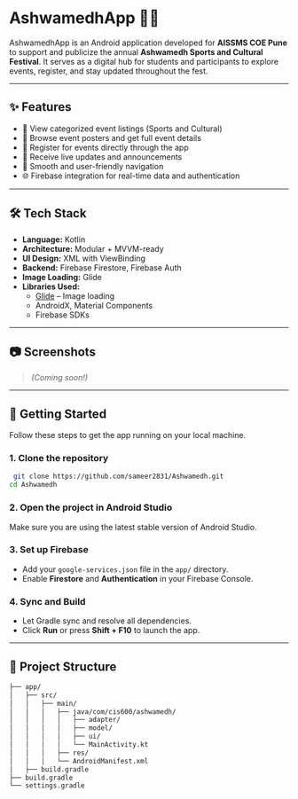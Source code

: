# AshwamedhApp 🎉📱

AshwamedhApp is an Android application developed for **AISSMS COE Pune** to support and publicize the annual **Ashwamedh Sports and Cultural Festival**. It serves as a digital hub for students and participants to explore events, register, and stay updated throughout the fest.

---

## ✨ Features

- 🏁 View categorized event listings (Sports and Cultural)
- 📸 Browse event posters and get full event details
- 📝 Register for events directly through the app
- 🔔 Receive live updates and announcements
- 🧭 Smooth and user-friendly navigation
- 🌐 Firebase integration for real-time data and authentication

---

## 🛠️ Tech Stack

- **Language:** Kotlin
- **Architecture:** Modular + MVVM-ready
- **UI Design:** XML with ViewBinding
- **Backend:** Firebase Firestore, Firebase Auth
- **Image Loading:** Glide
- **Libraries Used:**
  - [Glide](https://github.com/bumptech/glide) – Image loading
  - AndroidX, Material Components
  - Firebase SDKs

---

## 📷 Screenshots

> *(Coming soon!)*

---

## 🚀 Getting Started

Follow these steps to get the app running on your local machine.

### 1. Clone the repository

```bash
 git clone https://github.com/sameer2831/Ashwamedh.git
cd Ashwamedh
```
### 2. Open the project in Android Studio
Make sure you are using the latest stable version of Android Studio.

### 3. Set up Firebase
- Add your `google-services.json` file in the `app/` directory.
- Enable **Firestore** and **Authentication** in your Firebase Console.

### 4. Sync and Build
- Let Gradle sync and resolve all dependencies.
- Click **Run** or press **Shift + F10** to launch the app.

---

## 📁 Project Structure

```bash
├── app/
│   ├── src/
│   │   ├── main/
│   │   │   ├── java/com/cis600/ashwamedh/
│   │   │   │   ├── adapter/
│   │   │   │   ├── model/
│   │   │   │   ├── ui/
│   │   │   │   └── MainActivity.kt
│   │   │   ├── res/
│   │   │   └── AndroidManifest.xml
│   ├── build.gradle
├── build.gradle
└── settings.gradle
```

